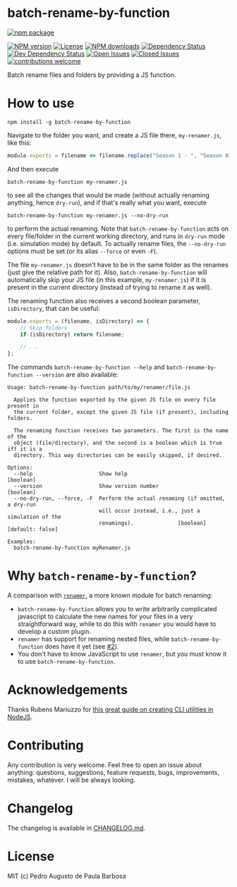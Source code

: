 batch-rename-by-function
========================

[![npm package](https://nodei.co/npm/batch-rename-by-function.png?downloads=true&downloadRank=true&stars=true)](https://nodei.co/npm/batch-rename-by-function/)

[![NPM version][npm-version-badge]][npm-url]
[![License][license-badge]][license-url]
[![NPM downloads][npm-downloads-badge]][npm-url]
[![Dependency Status][dependency-status-badge]](https://david-dm.org/papb/batch-rename-by-function)
[![Dev Dependency Status][dev-dependency-status-badge]](https://david-dm.org/papb/batch-rename-by-function)
[![Open Issues][open-issues-badge]](https://github.com/papb/batch-rename-by-function/issues)
[![Closed Issues][closed-issues-badge]](https://github.com/papb/batch-rename-by-function/issues?q=is%3Aissue+is%3Aclosed)
[![contributions welcome][contrib-welcome-badge]](https://github.com/papb/batch-rename-by-function/issues)

Batch rename files and folders by providing a JS function.

# How to use

```
npm install -g batch-rename-by-function
```

Navigate to the folder you want, and create a JS file there, `my-renamer.js`, like this:

```javascript
module.exports = filename => filename.replace("Season 1 - ", "Season 01 - ");
```

And then execute

```
batch-rename-by-function my-renamer.js
```

to see all the changes that would be made (without actually renaming anything, hence `dry-run`), and if that's really what you want, execute

```
batch-rename-by-function my-renamer.js --no-dry-run
```

to perform the actual renaming. Note that `batch-rename-by-function` acts on every file/folder in the current working directory, and runs in `dry-run` mode (i.e. simulation mode) by default. To actually rename files, the `--no-dry-run` options must be set (or its alias `--force` or even `-F`).

The file `my-renamer.js` doesn't have to be in the same folder as the renames (just give the relative path for it). Also, `batch-rename-by-function` will automatically skip your JS file (in this example, `my-renamer.js`) if it is present in the current directory (instead of trying to rename it as well).

The renaming function also receives a second boolean parameter, `isDirectory`, that can be useful:

```javascript
module.exports = (filename, isDirectory) => {
    // Skip folders
    if (isDirectory) return filename;

    // ...
};
```

The commands `batch-rename-by-function --help` and `batch-rename-by-function --version` are also available:

```
Usage: batch-rename-by-function path/to/my/renamer/file.js

  Applies the function exported by the given JS file on every file present in
  the current folder, except the given JS file (if present), including folders.

  The renaming function receives two parameters. The first is the name of the
  object (file/directory), and the second is a boolean which is true iff it is a
  directory. This way directories can be easily skipped, if desired.

Options:
  --help                     Show help                                 [boolean]
  --version                  Show version number                       [boolean]
  --no-dry-run, --force, -F  Perform the actual renaming (if omitted, a dry-run
                             will occur instead, i.e., just a simulation of the
                             renamings).              [boolean] [default: false]

Examples:
  batch-rename-by-function myRenamer.js
```

# Why `batch-rename-by-function`?

A comparison with [`renamer`](https://github.com/75lb/renamer), a more known module for batch renaming:

* `batch-rename-by-function` allows you to write arbitrarily complicated javascript to calculate the new names for your files in a very straightforward way, while to do this with `renamer` you would have to develop a custom plugin.
* `renamer` has support for renaming nested files, while `batch-rename-by-function` does have it yet (see [#2](https://github.com/papb/batch-rename-by-function/issues/2)).
* You don't have to know JavaScript to use `renamer`, but you must know it to use `batch-rename-by-function`.

# Acknowledgements

Thanks Rubens Mariuzzo for [this great guide on creating CLI utilities in NodeJS](https://x-team.com/blog/a-guide-to-creating-a-nodejs-command/).

# Contributing

Any contribution is very welcome. Feel free to open an issue about anything: questions, suggestions, feature requests, bugs, improvements, mistakes, whatever. I will be always looking.

# Changelog

The changelog is available in [CHANGELOG.md](CHANGELOG.md).

# License

MIT (c) Pedro Augusto de Paula Barbosa

[npm-url]: https://npmjs.org/package/batch-rename-by-function
[npm-version-badge]: https://badgen.net/npm/v/batch-rename-by-function
[dependency-status-badge]: https://badgen.net/david/dep/papb/batch-rename-by-function
[dev-dependency-status-badge]: https://badgen.net/david/dev/papb/batch-rename-by-function
[npm-downloads-badge]: https://badgen.net/npm/dt/batch-rename-by-function
[open-issues-badge]: https://badgen.net/github/open-issues/papb/batch-rename-by-function
[closed-issues-badge]: https://badgen.net/github/closed-issues/papb/batch-rename-by-function
[contrib-welcome-badge]: https://badgen.net/badge/contributions/welcome/green
[license-badge]: https://badgen.net/npm/license/batch-rename-by-function
[license-url]: LICENSE
